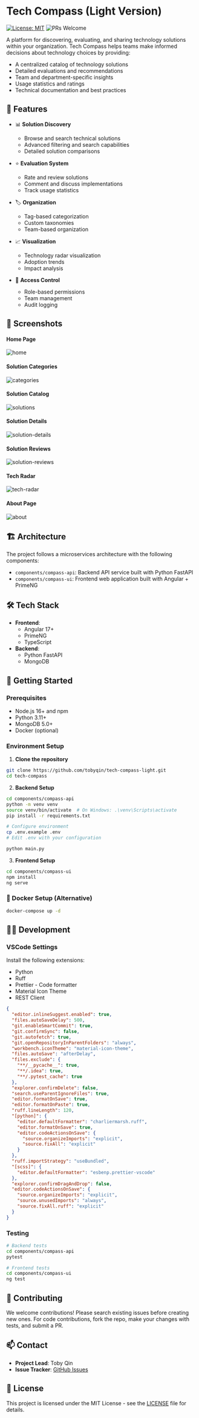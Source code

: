 # Tech Compass (Light Version)

[![License: MIT](https://img.shields.io/badge/License-MIT-yellow.svg)](https://opensource.org/licenses/MIT)
![PRs Welcome](https://img.shields.io/badge/PRs-welcome-brightgreen.svg)

A platform for discovering, evaluating, and sharing technology solutions within your organization. Tech Compass helps teams make informed decisions about technology choices by providing:

- A centralized catalog of technology solutions
- Detailed evaluations and recommendations
- Team and department-specific insights
- Usage statistics and ratings
- Technical documentation and best practices

## 🌟 Features

- 📊 **Solution Discovery**
  - Browse and search technical solutions
  - Advanced filtering and search capabilities
  - Detailed solution comparisons

- ⭐ **Evaluation System**
  - Rate and review solutions
  - Comment and discuss implementations
  - Track usage statistics
- 🏷️ **Organization**
  - Tag-based categorization
  - Custom taxonomies
  - Team-based organization
- 📈 **Visualization**
  - Technology radar visualization
  - Adoption trends
  - Impact analysis
- 🔐 **Access Control**
  - Role-based permissions
  - Team management
  - Audit logging

## 📸 Screenshots

#### Home Page

![home](./docs/images/home.png)

#### Solution Categories

![categories](./docs/images/categories.png)

#### Solution Catalog

![solutions](./docs/images/catalog.png)

#### Solution Details

![solution-details](./docs/images/solution-detail.png)

#### Solution Reviews

![solution-reviews](./docs/images/solution-reviews.png)

#### Tech Radar

![tech-radar](./docs/images/tech-radar.png)

#### About Page

![about](./docs/images/about.png)

## 🏗️ Architecture

The project follows a microservices architecture with the following components:

- `components/compass-api`: Backend API service built with Python FastAPI
- `components/compass-ui`: Frontend web application built with Angular + PrimeNG

## 🛠️ Tech Stack

- **Frontend**:
  - Angular 17+
  - PrimeNG
  - TypeScript
- **Backend**:
  - Python FastAPI
  - MongoDB

## 🚀 Getting Started

### Prerequisites

- Node.js 16+ and npm
- Python 3.11+
- MongoDB 5.0+
- Docker (optional)

### Environment Setup

1. **Clone the repository**

```bash
git clone https://github.com/tobyqin/tech-compass-light.git
cd tech-compass
```

2. **Backend Setup**

```bash
cd components/compass-api
python -m venv venv
source venv/bin/activate  # On Windows: .\venv\Scripts\activate
pip install -r requirements.txt

# Configure environment
cp .env.example .env
# Edit .env with your configuration

python main.py
```

3. **Frontend Setup**

```bash
cd components/compass-ui
npm install
ng serve
```

### 🐳 Docker Setup (Alternative)

```bash
docker-compose up -d
```

## 👩‍💻 Development

### VSCode Settings

Install the following extensions:

- Python
- Ruff
- Prettier - Code formatter
- Material Icon Theme
- REST Client

```json
{
  "editor.inlineSuggest.enabled": true,
  "files.autoSaveDelay": 500,
  "git.enableSmartCommit": true,
  "git.confirmSync": false,
  "git.autofetch": true,
  "git.openRepositoryInParentFolders": "always",
  "workbench.iconTheme": "material-icon-theme",
  "files.autoSave": "afterDelay",
  "files.exclude": {
    "**/__pycache__": true,
    "**/.idea": true,
    "**/.pytest_cache": true
  },
  "explorer.confirmDelete": false,
  "search.useParentIgnoreFiles": true,
  "editor.formatOnSave": true,
  "editor.formatOnPaste": true,
  "ruff.lineLength": 120,
  "[python]": {
    "editor.defaultFormatter": "charliermarsh.ruff",
    "editor.formatOnSave": true,
    "editor.codeActionsOnSave": {
      "source.organizeImports": "explicit",
      "source.fixAll": "explicit"
    }
  },
  "ruff.importStrategy": "useBundled",
  "[scss]": {
    "editor.defaultFormatter": "esbenp.prettier-vscode"
  },
  "explorer.confirmDragAndDrop": false,
  "editor.codeActionsOnSave": {
    "source.organizeImports": "explicit",
    "source.unusedImports": "always",
    "source.fixAll.ruff": "explicit"
  }
}
```

### Testing

```bash
# Backend tests
cd components/compass-api
pytest

# Frontend tests
cd components/compass-ui
ng test
```

## 🤝 Contributing

We welcome contributions! Please search existing issues before creating new ones. For code contributions, fork the repo, make your changes with tests, and submit a PR.

## 📫 Contact

- **Project Lead**: Toby Qin
- **Issue Tracker**: [GitHub Issues](https://github.com/tobyqin/tech-compass-light/issues)

## 📄 License

This project is licensed under the MIT License - see the [LICENSE](LICENSE) file for details.
